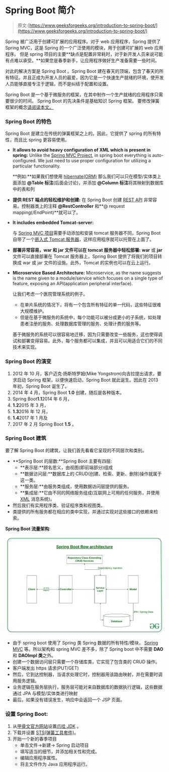 # Spring Boot 简介

> 原文:[https://www.geeksforgeeks.org/introduction-to-spring-boot/](https://www.geeksforgeeks.org/introduction-to-spring-boot/)

Spring 被广泛用于创建可扩展的应用程序。对于 web 应用程序，Spring 提供了
Spring MVC，这是 Spring 的一个广泛使用的模块，用于创建可扩展的 web 应用程序。
但是 spring 项目的主要**缺点是配置非常耗时，对于新开发人员来说可能有点难以承受。**如果您是春季新手，让应用程序做好生产准备需要一些时间。

对此的解决方案是 Spring Boot 。Spring Boot 建在春天的顶端，包含了春天的所有特征。并且正成为开发人员的最爱，因为它是一个快速生产就绪的环境，使开发人员能够直接专注于逻辑，而不是纠结于配置和设置。

Spring Boot 是一个基于微服务的框架，在其中制作一个生产就绪的应用程序只需要很少的时间。
Spring Boot 的先决条件是基础知识 Spring 框架。
要修改弹簧框架的概念[请阅读本文。](https://www.geeksforgeeks.org/introduction-to-spring-framework/)

### Spring Boot 的特色

Spring Boot 是建立在传统的弹簧框架之上的。因此，它提供了 spring 的所有特性，而且比 spring 更容易使用。

*   **It allows to avoid heavy configuration of XML which is present in spring:**
    Unlike the [Spring MVC Project](https://www.geeksforgeeks.org/spring-mvc-with-jsp-view/), in spring boot everything is auto-configured. We just need to use proper configuration for utilizing a particular functionality.

    **例如:**如果我们想使用 [hibernate(ORM)](https://www.geeksforgeeks.org/introduction-to-hibernate-framework/) 那么我们可以只在模型/实体类上面添加 **@Table 标注**(后面会讨论)，并添加 **@Column 标注**将其映射到数据库中的表和列

*   **提供 REST 端点的轻松维护和创建:**
    在 Spring Boot 创建 [REST API](https://www.geeksforgeeks.org/rest-api-introduction/) 非常容易。控制器类上的注释 **@RestController** 和**@ request mapping(/EndPoint)**就可以了。
*   **It includes embedded Tomcat-server:**

    与 [Spring MVC 项目](https://www.geeksforgeeks.org/spring-mvc-with-jsp-view/)需要手动添加和安装 tomcat 服务器不同，Spring Boot 自带了一个[嵌入式 Tomcat 服务器](https://www.geeksforgeeks.org/embedding-tomcat-server-in-maven-project/)，这样应用程序就可以托管在上面了。

*   **部署非常容易，war 和 jar 文件可以在 tomcat 服务器中轻松部署:**
    **war** 或 **jar** 文件可以直接部署在 Tomcat 服务器上，Spring Boot 提供了将我们的项目转换成 war 或 jar 文件的设施。此外，Tomcat 的实例也可以在云上运行。
*   **Microservice Based Architecture:**
    Microservice, as the name suggests is the name given to a module/service which focuses on a single type of feature, exposing an API(application peripheral interface).

    让我们考虑一个医院管理系统的例子。

    *   在单片系统的情况下，将有一个包含所有特征的单一代码，这些特征很难大规模维护。
    *   但是在基于微服务的系统中，每个功能可以被分成更小的子系统，如处理患者注册的服务、处理数据库管理的服务、处理计费的服务等。

    基于微服务的系统可以很容易地迁移，因为只需要改变一些服务，这也使得调试和部署变得容易。此外，每个服务都可以集成，并且可以用适合它们的不同技术来实现。

### Spring Boot 的演变

1.  2012 年 10 月，客户迈克·扬斯特罗姆(Mike Yongstrom)向吉拉提出请求，要求启动 Spring 框架，以便快速启动，Spring Boot 就此诞生。因此在 2013 年初，Spring Boot 诞生了。
2.  2014 年 4 月，Spring Boot **1.0** 创建，随后是各种版本。
3.  Spring Boot**1.1**2014 年 6 月，
4.  **1.2**2015 年 3 月，
5.  **1.3**2016 年 12 月，
6.  **1.4**2017 年 1 月及
7.  2017 年 2 月 Spring Boot **1.5** 。

### Spring Boot 建筑

要了解 Spring Boot 的建筑，让我们首先看看它呈现的不同层次和类别。

*   **Spring Boot 的层数:**Spring Boot 主要有四层:
    *   **表示层:**顾名思义，由视图(即前端部分)组成
    *   **数据访问层:**数据库上的 CRUD(创建、检索、更新、删除)操作就属于这一类。
    *   **服务层:**由服务类组成，使用数据访问层提供的服务。
    *   **集成层:**它由不同的网络服务组成(互联网上可用的任何服务，并使用 [XML](https://www.geeksforgeeks.org/html-and-xml-gq/) 消息系统)。
*   然后我们有实用程序类、验证程序类和视图类。
*   类提供的所有服务都在相应的类中实现，并通过实现对这些接口的依赖来检索。

**Spring Boot 流量架构**:

[![](img/62b589e3664fba323eaaecec4ce419a8.png)](https://media.geeksforgeeks.org/wp-content/uploads/20190822182410/Spring-Boot-flow-architecture.jpg)

*   由于 spring boot 使用了 Spring 类 Spring 数据的所有特性/模块， [Spring MVC](https://www.geeksforgeeks.org/spring-mvc-with-jsp-view/) 等。所以架构和 spring MVC 差不多，除了 Spring boot 中不需要 **DAO** 和 **DAOImpl 类**之外。
*   创建一个数据访问层只需要一个存储库类，它实现了包含类的 CRUD 操作。
*   客户端发出 https 请求(PUT/GET)
*   然后，它到达控制器，当请求处理它时，控制器用该路由映射，并在需要时调用服务逻辑。
*   业务逻辑在服务层执行，服务层可能对来自数据库的数据执行逻辑，这些数据通过 JPA 与模型/实体类进行映射
*   最后，如果没有错误发生，响应中会返回一个 JSP 页面。

### 设置 Spring Boot:

1.  从[甲骨文官方网站](https://www.oracle.com/technetwork/java/javase/downloads/index.html)设置[爪哇 JDK](https://www.geeksforgeeks.org/setting-environment-java/) 。
2.  下载并设置 [STS(弹簧工具套件)](https://spring.io/tools3/sts/all)。
3.  开始一个新的春季项目
    *   单击文件->新建-> Spring 启动项目
    *   填写适当的细节，并添加相关性和完成。
    *   编辑应用程序属性。
    *   将主文件作为 Java 应用程序运行。